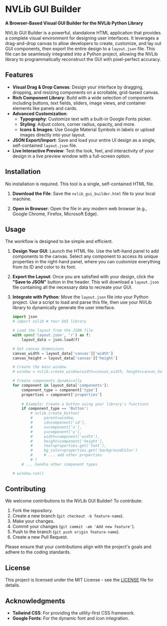 # NVLib GUI Builder

**A Browser-Based Visual GUI Builder for the NVLib Python Library**

NVLib GUI Builder is a powerful, standalone HTML application that provides a complete visual environment for designing user interfaces. It leverages a drag-and-drop canvas to allow developers to create, customize, and lay out GUI components, then export the entire design to a `layout.json` file. This file can be seamlessly integrated into a Python project, allowing the NVLib library to programmatically reconstruct the GUI with pixel-perfect accuracy.

## Features

- **Visual Drag & Drop Canvas**: Design your interface by dragging, dropping, and resizing components on a scrollable, grid-based canvas.
- **Rich Component Library**: Build with a wide selection of components including buttons, text fields, sliders, image views, and container elements like panels and cards.
- **Advanced Customization**:
    - **Typography**: Customize text with a built-in Google Fonts picker.
    - **Styling**: Adjust colors, corner radius, opacity, and more.
    - **Icons & Images**: Use Google Material Symbols in labels or upload images directly into your layout.
- **JSON Export/Import**: Save and load your entire UI design as a single, self-contained `layout.json` file.
- **Live Interactive Preview**: Test the look, feel, and interactivity of your design in a live preview window with a full-screen option.

## Installation

No installation is required. This tool is a single, self-contained HTML file.

1.  **Download the File**:
    Save the `nvlib_gui_builder.html` file to your local machine.

2.  **Open in Browser**:
    Open the file in any modern web browser (e.g., Google Chrome, Firefox, Microsoft Edge).

## Usage

The workflow is designed to be simple and efficient.

1.  **Design Your GUI**:
    Launch the HTML file. Use the left-hand panel to add components to the canvas. Select any component to access its unique properties in the right-hand panel, where you can customize everything from its ID and color to its font.

2.  **Export the Layout**:
    Once you are satisfied with your design, click the **"Save to JSON"** button in the header. This will download a `layout.json` file containing all the necessary data to recreate your GUI.

3.  **Integrate with Python**:
    Move the `layout.json` file into your Python project. Use a script to load and parse this file, then use your NVLib library to dynamically generate the user interface.

    ```python
    import json
    # import nvlib # Your GUI library

    # Load the layout from the JSON file
    with open('layout.json', 'r') as f:
        layout_data = json.load(f)

    # Get canvas dimensions
    canvas_width = layout_data['canvas']['width']
    canvas_height = layout_data['canvas']['height']

    # Create the main window
    # window = nvlib.create_window(width=canvas_width, height=canvas_height)

    # Create components dynamically
    for component in layout_data['components']:
        component_type = component['type']
        properties = component['properties']
        
        # Example: Create a button using your library's functions
        if component_type == 'Button':
            # nvlib.create_button(
            #     parent=window,
            #     id=component['id'],
            #     x=component['x'],
            #     y=component['y'],
            #     width=component['width'],
            #     height=component['height'],
            #     text=properties.get('text'),
            #     bg_color=properties.get('backgroundColor')
            #     # ... add other properties
            # )
        # ... handle other component types
    
    # window.run()

    ```

## Contributing

We welcome contributions to the NVLib GUI Builder! To contribute:

1.  Fork the repository.
2.  Create a new branch (`git checkout -b feature-name`).
3.  Make your changes.
4.  Commit your changes (`git commit -am 'Add new feature'`).
5.  Push to the branch (`git push origin feature-name`).
6.  Create a new Pull Request.

Please ensure that your contributions align with the project's goals and adhere to the coding standards.

## License

This project is licensed under the MIT License - see the [LICENSE](LICENSE) file for details.

## Acknowledgments

* **Tailwind CSS**: For providing the utility-first CSS framework.
* **Google Fonts**: For the dynamic font and icon integration.

